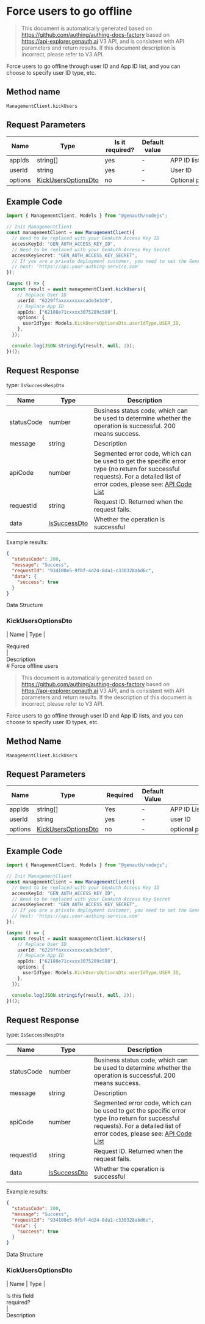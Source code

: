 # Force users to go offline

<!--
Warning⚠️:
Do not modify this document directly,
https://github.com/Authing/authing-docs-factory
Use this project to generate
-->

<LastUpdated />

> This document is automatically generated based on https://github.com/authing/authing-docs-factory based on https://api-explorer.genauth.ai V3 API, and is consistent with API parameters and return results. If this document description is incorrect, please refer to V3 API.

Force users to go offline through user ID and App ID list, and you can choose to specify user ID type, etc.

## Method name

`ManagementClient.kickUsers`

## Request Parameters

| Name    | Type                                                   | <div style="width:80px">Is it required?</div> | <div style="width:60px">Default value</div> | <div style="width:300px">Description</div> | <div style="width:200px">Sample value</div> |
| ------- | ------------------------------------------------------ | --------------------------------------------- | ------------------------------------------- | ------------------------------------------ | ------------------------------------------- |
| appIds  | string[]                                               | yes                                           | -                                           | APP ID list. Array length limit: 50.       | `["62188e71cxxxx3075289c580"]`              |
| userId  | string                                                 | yes                                           | -                                           | User ID                                    |                                             |
| options | <a href="#KickUsersOptionsDto">KickUsersOptionsDto</a> | no                                            | -                                           | Optional parameters                        | `{"userIdType":"user_id"}`                  |

## Example Code

```ts
import { ManagementClient, Models } from "@genauth/nodejs";

// Init ManagementClient
const managementClient = new ManagementClient({
  // Need to be replaced with your GenAuth Access Key ID
  accessKeyId: "GEN_AUTH_ACCESS_KEY_ID",
  // Need to be replaced with your GenAuth Access Key Secret
  accessKeySecret: "GEN_AUTH_ACCESS_KEY_SECRET",
  // If you are a private deployment customer, you need to set the GenAuth service domain name
  // host: 'https://api.your-authing-service.com'
});

(async () => {
  const result = await managementClient.kickUsers({
    // Replace User ID
    userId: "6229ffaxxxxxxxxcade3e3d9",
    // Replace App ID
    appIds: ["62188e71cxxxx3075289c580"],
    options: {
      userIdType: Models.KickUsersOptionsDto.userIdType.USER_ID,
    },
  });

  console.log(JSON.stringify(result, null, 2));
})();
```

## Request Response

type: `IsSuccessRespDto`

| Name       | Type                                     | Description                                                                                                                                                                                                                                                                                                                                        |
| ---------- | ---------------------------------------- | -------------------------------------------------------------------------------------------------------------------------------------------------------------------------------------------------------------------------------------------------------------------------------------------------------------------------------------------------- |
| statusCode | number                                   | Business status code, which can be used to determine whether the operation is successful. 200 means success.                                                                                                                                                                                                                                       |
| message    | string                                   | Description                                                                                                                                                                                                                                                                                                                                        |
| apiCode    | number                                   | Segmented error code, which can be used to get the specific error type (no return for successful requests). For a detailed list of error codes, please see: [API Code List](https://api-explorer.genauth.ai/?tag=group/%E5%BC%80%E5%8F%91%E5%87%86%E5%A4%87#tag/%E5%BC%80%E5%8F%91%E5%87%86%E5%A4%87/%E9%94%99%E8%AF%AF%E5%A4%84%E7%90%86/apiCode) |
| requestId  | string                                   | Request ID. Returned when the request fails.                                                                                                                                                                                                                                                                                                       |
| data       | <a href="#IsSuccessDto">IsSuccessDto</a> | Whether the operation is successful                                                                                                                                                                                                                                                                                                                |

Example results:

```json
{
  "statusCode": 200,
  "message": "Success",
  "requestId": "934108e5-9fbf-4d24-8da1-c330328abd6c",
  "data": {
    "success": true
  }
}
```

Data Structure

### <a id="KickUsersOptionsDto"></a> KickUsersOptionsDto

| Name | Type | <div style="width:80px">Required</div> | <div style="width:300px">Description</div># Force offline users

<!--
Warning⚠️:
Do not modify this document directly,
https://github.com/Authing/authing-docs-factory
Use this project to generate
-->

<LastUpdated />

> This document is automatically generated based on https://github.com/authing/authing-docs-factory based on https://api-explorer.genauth.ai V3 API, and is consistent with API parameters and return results. If the description of this document is incorrect, please refer to V3 API.

Force users to go offline through user ID and App ID lists, and you can choose to specify user ID types, etc.

## Method Name

`ManagementClient.kickUsers`

## Request Parameters

| Name    | Type                                                   | <div style="width:80px">Required</div> | <div style="width:60px">Default Value</div> | <div style="width:300px">Description</div> | <div style="width:200px">Sample Value</div> |
| ------- | ------------------------------------------------------ | -------------------------------------- | ------------------------------------------- | ------------------------------------------ | ------------------------------------------- |
| appIds  | string[]                                               | Yes                                    | -                                           | APP ID List Array length limit: 50.        | `["62188e71cxxxx3075289c580"]`              |
| userId  | string                                                 | yes                                    | -                                           | user ID                                    |                                             |
| options | <a href="#KickUsersOptionsDto">KickUsersOptionsDto</a> | no                                     | -                                           | optional parameter                         | `{"userIdType":"user_id"}`                  |

## Example Code

```ts
import { ManagementClient, Models } from "@genauth/nodejs";

// Init ManagementClient
const managementClient = new ManagementClient({
  // Need to be replaced with your GenAuth Access Key ID
  accessKeyId: "GEN_AUTH_ACCESS_KEY_ID",
  // Need to be replaced with your GenAuth Access Key Secret
  accessKeySecret: "GEN_AUTH_ACCESS_KEY_SECRET",
  // If you are a private deployment customer, you need to set the GenAuth service domain name
  // host: 'https://api.your-authing-service.com'
});

(async () => {
  const result = await managementClient.kickUsers({
    // Replace User ID
    userId: "6229ffaxxxxxxxxcade3e3d9",
    // Replace App ID
    appIds: ["62188e71cxxxx3075289c580"],
    options: {
      userIdType: Models.KickUsersOptionsDto.userIdType.USER_ID,
    },
  });

  console.log(JSON.stringify(result, null, 2));
})();
```

## Request Response

type: `IsSuccessRespDto`

| Name       | Type                                     | Description                                                                                                                                                                                                                                                                                                                                        |
| ---------- | ---------------------------------------- | -------------------------------------------------------------------------------------------------------------------------------------------------------------------------------------------------------------------------------------------------------------------------------------------------------------------------------------------------- |
| statusCode | number                                   | Business status code, which can be used to determine whether the operation is successful. 200 means success.                                                                                                                                                                                                                                       |
| message    | string                                   | Description                                                                                                                                                                                                                                                                                                                                        |
| apiCode    | number                                   | Segmented error code, which can be used to get the specific error type (no return for successful requests). For a detailed list of error codes, please see: [API Code List](https://api-explorer.genauth.ai/?tag=group/%E5%BC%80%E5%8F%91%E5%87%86%E5%A4%87#tag/%E5%BC%80%E5%8F%91%E5%87%86%E5%A4%87/%E9%94%99%E8%AF%AF%E5%A4%84%E7%90%86/apiCode) |
| requestId  | string                                   | Request ID. Returned when the request fails.                                                                                                                                                                                                                                                                                                       |
| data       | <a href="#IsSuccessDto">IsSuccessDto</a> | Whether the operation is successful                                                                                                                                                                                                                                                                                                                |

Example results:

```json
{
  "statusCode": 200,
  "message": "Success",
  "requestId": "934108e5-9fbf-4d24-8da1-c330328abd6c",
  "data": {
    "success": true
  }
}
```

Data Structure

### <a id="KickUsersOptionsDto"></a> KickUsersOptionsDto

| Name | Type |

<div style="width:80px">Is this field required?</div> | <div style="width:300px">Description</div>
